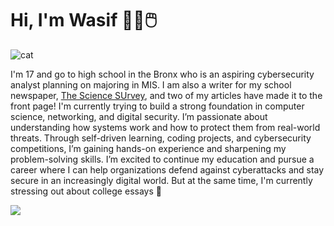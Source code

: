 # Hi, I'm Wasif 🧑‍💻🖱️

![cat](.profile.png) 

I'm 17 and go to high school in the Bronx who is an aspiring cybersecurity analyst planning on majoring in MIS. I am also a writer for my school newspaper, [The Science SUrvey](https://thesciencesurvey.com/staff_name/wasif-habib/), and two of my articles have made it to the front page! I'm currently trying to build a strong foundation in computer science, networking, and digital security. I’m passionate about understanding how systems work and how to protect them from real-world threats. Through self-driven learning, coding projects, and cybersecurity competitions, I’m gaining hands-on experience and sharpening my problem-solving skills. I’m excited to continue my education and pursue a career where I can help organizations defend against cyberattacks and stay secure in an increasingly digital world. But at the same time, I'm currently stressing out about college essays 🥲

<img src="https://assets.randomactsofkindness.org/stories/images/3630/large_1663754310491.gif">

